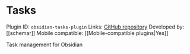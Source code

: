 # Tasks

Plugin ID: `obsidian-tasks-plugin`
Links: [GitHub repository](https://github.com/schemar/obsidian-tasks)
Developed by: [[schemar]]
Mobile compatible: [[Mobile-compatible plugins|Yes]]

Task management for Obsidian
